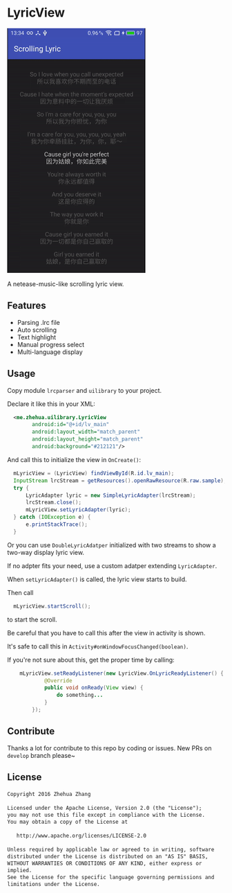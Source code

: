 # LyricView
![Demo](https://github.com/LangleyChang/LyricView/blob/master/demo_double.gif)

A netease-music-like scrolling lyric view.

## Features

- Parsing .lrc file
- Auto scrolling
- Text highlight
- Manual progress select
- Multi-language display

## Usage
  
Copy module `lrcparser` and `uilibrary` to your project.

Declare it like this in your XML:
```xml
  <me.zhehua.uilibrary.LyricView
        android:id="@+id/lv_main"
        android:layout_width="match_parent"
        android:layout_height="match_parent"
        android:background="#212121"/>
```
And call this to initialize the view in `OnCreate()`:
```Java
  mLyricView = (LyricView) findViewById(R.id.lv_main);
  InputStream lrcStream = getResources().openRawResource(R.raw.sample);
  try {
      LyricAdapter lyric = new SimpleLyricAdapter(lrcStream);
      lrcStream.close();
      mLyricView.setLyricAdapter(lyric);
  } catch (IOException e) {
      e.printStackTrace();
  }
```
Or you can use `DoubleLyricAdatper` initialized with two streams to show a two-way display lyric view.

If no adpter fits your need, use a custom adatper extending `LyricAdapter`.

When `setLyricAdapter()` is called, the lyric view starts to build.

Then call
```Java
  mLyricView.startScroll();
```
to start the scroll.

Be careful that you have to call this after the view in activity is shown.

It's safe to call this in `Activity#onWindowFocusChanged(boolean)`.

If you're not sure about this, get the proper time by calling:
```Java
    mLyricView.setReadyListener(new LyricView.OnLyricReadyListener() {
            @Override
            public void onReady(View view) {
                do something...
            }
        });
```

## Contribute
  
  Thanks a lot for contribute to this repo by coding or issues.
  New PRs on `develop` branch please~


## License


    Copyright 2016 Zhehua Zhang

    Licensed under the Apache License, Version 2.0 (the "License");
    you may not use this file except in compliance with the License.
    You may obtain a copy of the License at

       http://www.apache.org/licenses/LICENSE-2.0

    Unless required by applicable law or agreed to in writing, software
    distributed under the License is distributed on an "AS IS" BASIS,
    WITHOUT WARRANTIES OR CONDITIONS OF ANY KIND, either express or implied.
    See the License for the specific language governing permissions and
    limitations under the License.
  
